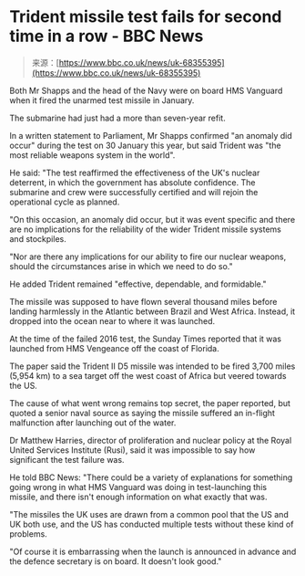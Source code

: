<!--yml
category: 未分类
date: 2024-05-27 15:03:57
-->

# Trident missile test fails for second time in a row - BBC News

> 来源：[https://www.bbc.co.uk/news/uk-68355395](https://www.bbc.co.uk/news/uk-68355395)

Both Mr Shapps and the head of the Navy were on board HMS Vanguard when it fired the unarmed test missile in January.

The submarine had just had a more than seven-year refit.

In a written statement to Parliament, Mr Shapps confirmed "an anomaly did occur" during the test on 30 January this year, but said Trident was "the most reliable weapons system in the world".

He said: "The test reaffirmed the effectiveness of the UK's nuclear deterrent, in which the government has absolute confidence. The submarine and crew were successfully certified and will rejoin the operational cycle as planned.

"On this occasion, an anomaly did occur, but it was event specific and there are no implications for the reliability of the wider Trident missile systems and stockpiles.

"Nor are there any implications for our ability to fire our nuclear weapons, should the circumstances arise in which we need to do so."

He added Trident remained "effective, dependable, and formidable."

The missile was supposed to have flown several thousand miles before landing harmlessly in the Atlantic between Brazil and West Africa. Instead, it dropped into the ocean near to where it was launched.

At the time of the failed 2016 test, the Sunday Times reported that it was launched from HMS Vengeance off the coast of Florida.

The paper said the Trident II D5 missile was intended to be fired 3,700 miles (5,954 km) to a sea target off the west coast of Africa but veered towards the US.

The cause of what went wrong remains top secret, the paper reported, but quoted a senior naval source as saying the missile suffered an in-flight malfunction after launching out of the water.

Dr Matthew Harries, director of proliferation and nuclear policy at the Royal United Services Institute (Rusi), said it was impossible to say how significant the test failure was.

He told BBC News: "There could be a variety of explanations for something going wrong in what HMS Vanguard was doing in test-launching this missile, and there isn't enough information on what exactly that was.

"The missiles the UK uses are drawn from a common pool that the US and UK both use, and the US has conducted multiple tests without these kind of problems.

"Of course it is embarrassing when the launch is announced in advance and the defence secretary is on board. It doesn't look good."